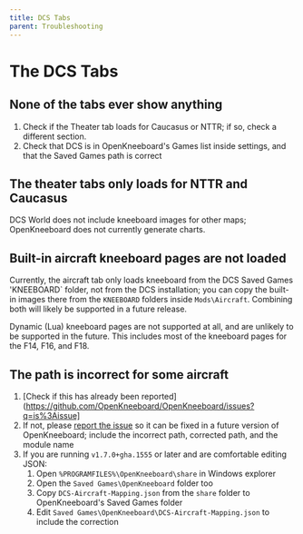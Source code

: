 ```yaml
---
title: DCS Tabs
parent: Troubleshooting
---
```


# The DCS Tabs

## None of the tabs ever show anything

1. Check if the Theater tab loads for Caucasus or NTTR; if so, check a different section.
2. Check that DCS is in OpenKneeboard's Games list inside settings, and that the Saved Games path is correct

## The theater tabs only loads for NTTR and Caucasus

DCS World does not include kneeboard images for other maps; OpenKneeboard does not currently generate charts.

## Built-in aircraft kneeboard pages are not loaded

Currently, the aircraft tab only loads kneeboard from the DCS Saved Games 'KNEEBOARD\` folder, not from the DCS installation; you can
copy the built-in images there from the `KNEEBOARD` folders inside `Mods\Aircraft`. Combining both will likely be supported in a future release.

Dynamic (Lua) kneeboard pages are not supported at all, and are unlikely to be supported in the future. This
includes most of the kneeboard pages for the F14, F16, and F18.

## The path is incorrect for some aircraft

1. [Check if this has already been reported](https://github.com/OpenKneeboard/OpenKneeboard/issues?q=is%3Aissue]
2. If not, please [report the issue](https://github.com/OpenKneeboard/OpenKneeboard/issues/new) so it can be fixed in a future version of OpenKneeboard; include the incorrect path, corrected path, and the module name
3. If you are running `v1.7.0+gha.1555` or later and are comfortable editing JSON:
   1. Open `%PROGRAMFILES%\OpenKneeboard\share` in Windows explorer
   2. Open the `Saved Games\OpenKneeboard` folder too
   3. Copy `DCS-Aircraft-Mapping.json` from the `share` folder to OpenKneeboard's Saved Games folder
   4. Edit `Saved Games\OpenKneeboard\DCS-Aircraft-Mapping.json` to include the correction